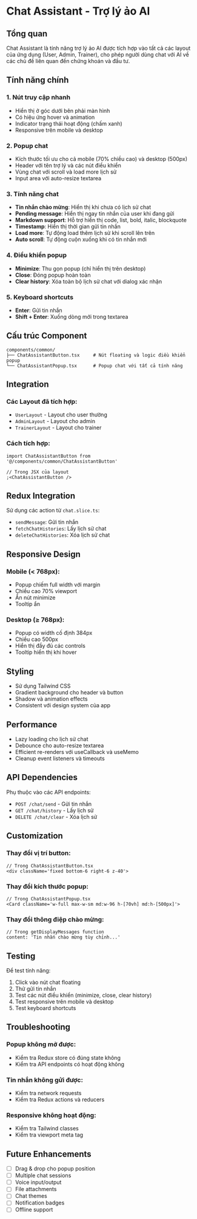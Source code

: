 # Chat Assistant - Trợ lý ảo AI

## Tổng quan

Chat Assistant là tính năng trợ lý ảo AI được tích hợp vào tất cả các layout của ứng dụng (User, Admin, Trainer), cho phép người dùng chat với AI về các chủ đề liên quan đến chứng khoán và đầu tư.

## Tính năng chính

### 1. **Nút truy cập nhanh**

- Hiển thị ở góc dưới bên phải màn hình
- Có hiệu ứng hover và animation
- Indicator trạng thái hoạt động (chấm xanh)
- Responsive trên mobile và desktop

### 2. **Popup chat**

- Kích thước tối ưu cho cả mobile (70% chiều cao) và desktop (500px)
- Header với tên trợ lý và các nút điều khiển
- Vùng chat với scroll và load more lịch sử
- Input area với auto-resize textarea

### 3. **Tính năng chat**

- **Tin nhắn chào mừng**: Hiển thị khi chưa có lịch sử chat
- **Pending message**: Hiển thị ngay tin nhắn của user khi đang gửi
- **Markdown support**: Hỗ trợ hiển thị code, list, bold, italic, blockquote
- **Timestamp**: Hiển thị thời gian gửi tin nhắn
- **Load more**: Tự động load thêm lịch sử khi scroll lên trên
- **Auto scroll**: Tự động cuộn xuống khi có tin nhắn mới

### 4. **Điều khiển popup**

- **Minimize**: Thu gọn popup (chỉ hiển thị trên desktop)
- **Close**: Đóng popup hoàn toàn
- **Clear history**: Xóa toàn bộ lịch sử chat với dialog xác nhận

### 5. **Keyboard shortcuts**

- **Enter**: Gửi tin nhắn
- **Shift + Enter**: Xuống dòng mới trong textarea

## Cấu trúc Component

```
components/common/
├── ChatAssistantButton.tsx     # Nút floating và logic điều khiển popup
└── ChatAssistantPopup.tsx      # Popup chat với tất cả tính năng
```

## Integration

### Các Layout đã tích hợp:

- `UserLayout` - Layout cho user thường
- `AdminLayout` - Layout cho admin
- `TrainerLayout` - Layout cho trainer

### Cách tích hợp:

```tsx
import ChatAssistantButton from '@/components/common/ChatAssistantButton'

// Trong JSX của layout
;<ChatAssistantButton />
```

## Redux Integration

Sử dụng các action từ `chat.slice.ts`:

- `sendMessage`: Gửi tin nhắn
- `fetchChatHistories`: Lấy lịch sử chat
- `deleteChatHistories`: Xóa lịch sử chat

## Responsive Design

### Mobile (< 768px):

- Popup chiếm full width với margin
- Chiều cao 70% viewport
- Ẩn nút minimize
- Tooltip ẩn

### Desktop (≥ 768px):

- Popup có width cố định 384px
- Chiều cao 500px
- Hiển thị đầy đủ các controls
- Tooltip hiển thị khi hover

## Styling

- Sử dụng Tailwind CSS
- Gradient background cho header và button
- Shadow và animation effects
- Consistent với design system của app

## Performance

- Lazy loading cho lịch sử chat
- Debounce cho auto-resize textarea
- Efficient re-renders với useCallback và useMemo
- Cleanup event listeners và timeouts

## API Dependencies

Phụ thuộc vào các API endpoints:

- `POST /chat/send` - Gửi tin nhắn
- `GET /chat/history` - Lấy lịch sử
- `DELETE /chat/clear` - Xóa lịch sử

## Customization

### Thay đổi vị trí button:

```tsx
// Trong ChatAssistantButton.tsx
<div className='fixed bottom-6 right-6 z-40'>
```

### Thay đổi kích thước popup:

```tsx
// Trong ChatAssistantPopup.tsx
<Card className='w-full max-w-sm md:w-96 h-[70vh] md:h-[500px]'>
```

### Thay đổi thông điệp chào mừng:

```tsx
// Trong getDisplayMessages function
content: 'Tin nhắn chào mừng tùy chỉnh...'
```

## Testing

Để test tính năng:

1. Click vào nút chat floating
2. Thử gửi tin nhắn
3. Test các nút điều khiển (minimize, close, clear history)
4. Test responsive trên mobile và desktop
5. Test keyboard shortcuts

## Troubleshooting

### Popup không mở được:

- Kiểm tra Redux store có đúng state không
- Kiểm tra API endpoints có hoạt động không

### Tin nhắn không gửi được:

- Kiểm tra network requests
- Kiểm tra Redux actions và reducers

### Responsive không hoạt động:

- Kiểm tra Tailwind classes
- Kiểm tra viewport meta tag

## Future Enhancements

- [ ] Drag & drop cho popup position
- [ ] Multiple chat sessions
- [ ] Voice input/output
- [ ] File attachments
- [ ] Chat themes
- [ ] Notification badges
- [ ] Offline support
